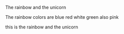 The rainbow and the unicorn

The rainbow colors are
blue
red
white
green
also 
pink

this is the rainbow
and the unicorn

